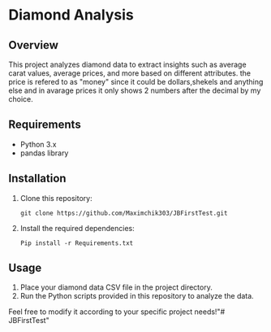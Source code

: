 # Diamond Analysis

## Overview
This project analyzes diamond data to extract insights such as average carat values, average prices, and more based on different attributes.
the price is refered to as "money" since it could be dollars,shekels and anything else and in avarage prices it only shows 2 numbers after the decimal by my choice.
## Requirements
- Python 3.x
- pandas library

## Installation
1. Clone this repository:
   ```
   git clone https://github.com/Maximchik303/JBFirstTest.git
   ```
2. Install the required dependencies:
   ```
   Pip install -r Requirements.txt
   ```

## Usage
1. Place your diamond data CSV file in the project directory.
2. Run the Python scripts provided in this repository to analyze the data.

Feel free to modify it according to your specific project needs!"# JBFirstTest" 
